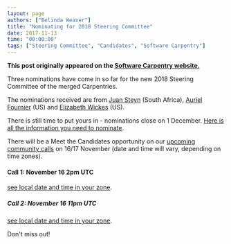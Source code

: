 ```yaml
---
layout: page
authors: ["Belinda Weaver"]
title: "Nominating for 2018 Steering Committee"
date: 2017-11-13
time: "00:00:00"
tags: ["Steering Committee", "Candidates", "Software Carpentry"]
---
```


<p><b>This post originally appeared on the <a href="https://software-carpentry.org/">Software Carpentry website.</a></b></p>

Three nominations have come in so far for the new 2018 Steering Committee of the merged Carpentries.

The nominations received are from [Juan Steyn](https://software-carpentry.org/blog/2017/11/2018-election-juan-steyn.html) (South Africa), 
[Auriel Fournier](https://software-carpentry.org/blog/2017/11/2018-sc-election-fournier.html) (US) 
and [Elizabeth Wickes](https://software-carpentry.org/blog/2017/11/election-wickes.html) (US).

There is still time to put yours in - nominations close on 1 December. 
[Here is all the information you need to nominate](http://www.datacarpentry.org/blog/call-for-candidates-joint-board/).

There will be a Meet the Candidates opportunity on 
our [upcoming community calls](http://pad.software-carpentry.org/community-call-2017-11-16) on 
16/17 November (date and time will vary, depending on time zones).

#### Call 1: November 16 2pm UTC 
[see local date and time in your zone](https://www.timeanddate.com/worldclock/fixedtime.html?msg=November+Community+Call&iso=20171116T14&ah=1).

##### Call 2: November 16 11pm UTC
[see local date and time in your zone](https://www.timeanddate.com/worldclock/fixedtime.html?msg=November+Community+Call&iso=20171116T23&ah=1).

Don't miss out!
